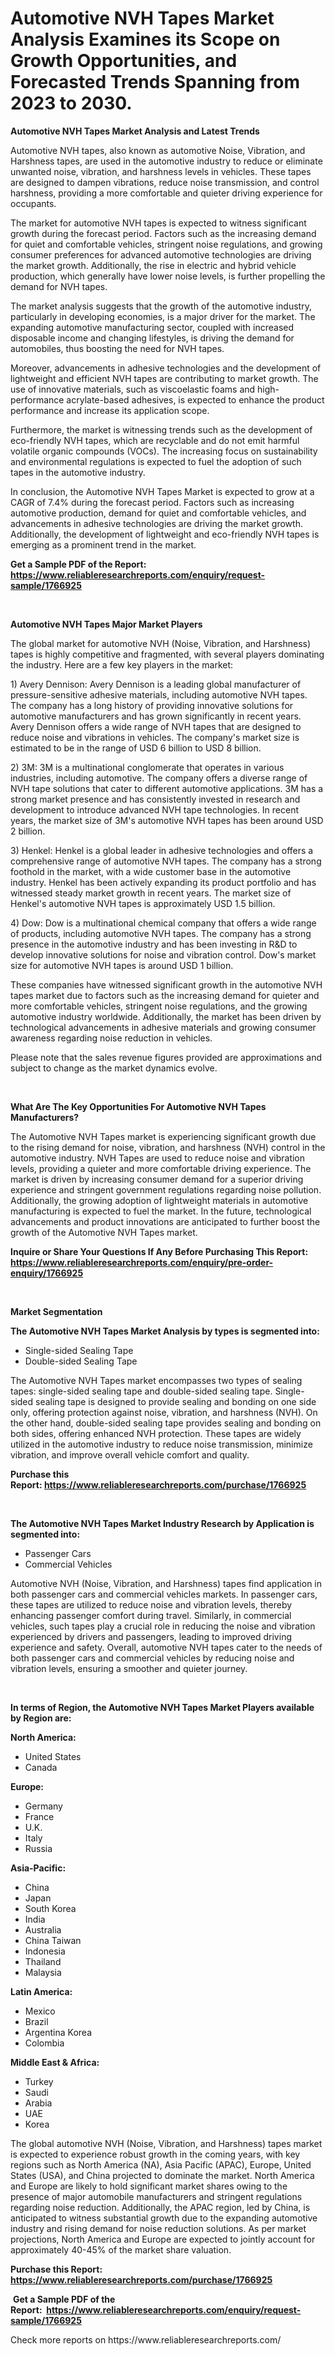 <p><h1>Automotive NVH Tapes Market Analysis Examines its Scope on Growth Opportunities, and Forecasted Trends Spanning from 2023 to 2030.</h1></p><p><strong>Automotive NVH Tapes Market Analysis and Latest Trends</strong></p>
<p><p>Automotive NVH tapes, also known as automotive Noise, Vibration, and Harshness tapes, are used in the automotive industry to reduce or eliminate unwanted noise, vibration, and harshness levels in vehicles. These tapes are designed to dampen vibrations, reduce noise transmission, and control harshness, providing a more comfortable and quieter driving experience for occupants.</p><p>The market for automotive NVH tapes is expected to witness significant growth during the forecast period. Factors such as the increasing demand for quiet and comfortable vehicles, stringent noise regulations, and growing consumer preferences for advanced automotive technologies are driving the market growth. Additionally, the rise in electric and hybrid vehicle production, which generally have lower noise levels, is further propelling the demand for NVH tapes.</p><p>The market analysis suggests that the growth of the automotive industry, particularly in developing economies, is a major driver for the market. The expanding automotive manufacturing sector, coupled with increased disposable income and changing lifestyles, is driving the demand for automobiles, thus boosting the need for NVH tapes.</p><p>Moreover, advancements in adhesive technologies and the development of lightweight and efficient NVH tapes are contributing to market growth. The use of innovative materials, such as viscoelastic foams and high-performance acrylate-based adhesives, is expected to enhance the product performance and increase its application scope.</p><p>Furthermore, the market is witnessing trends such as the development of eco-friendly NVH tapes, which are recyclable and do not emit harmful volatile organic compounds (VOCs). The increasing focus on sustainability and environmental regulations is expected to fuel the adoption of such tapes in the automotive industry.</p><p>In conclusion, the Automotive NVH Tapes Market is expected to grow at a CAGR of 7.4% during the forecast period. Factors such as increasing automotive production, demand for quiet and comfortable vehicles, and advancements in adhesive technologies are driving the market growth. Additionally, the development of lightweight and eco-friendly NVH tapes is emerging as a prominent trend in the market.</p></p>
<p><strong>Get a Sample PDF of the Report:&nbsp; <a href="https://www.reliableresearchreports.com/enquiry/request-sample/1766925">https://www.reliableresearchreports.com/enquiry/request-sample/1766925</a></strong></p>
<p>&nbsp;</p>
<p><strong>Automotive NVH Tapes Major Market Players</strong></p>
<p><p>The global market for automotive NVH (Noise, Vibration, and Harshness) tapes is highly competitive and fragmented, with several players dominating the industry. Here are a few key players in the market:</p><p>1) Avery Dennison: Avery Dennison is a leading global manufacturer of pressure-sensitive adhesive materials, including automotive NVH tapes. The company has a long history of providing innovative solutions for automotive manufacturers and has grown significantly in recent years. Avery Dennison offers a wide range of NVH tapes that are designed to reduce noise and vibrations in vehicles. The company's market size is estimated to be in the range of USD 6 billion to USD 8 billion.</p><p>2) 3M: 3M is a multinational conglomerate that operates in various industries, including automotive. The company offers a diverse range of NVH tape solutions that cater to different automotive applications. 3M has a strong market presence and has consistently invested in research and development to introduce advanced NVH tape technologies. In recent years, the market size of 3M's automotive NVH tapes has been around USD 2 billion.</p><p>3) Henkel: Henkel is a global leader in adhesive technologies and offers a comprehensive range of automotive NVH tapes. The company has a strong foothold in the market, with a wide customer base in the automotive industry. Henkel has been actively expanding its product portfolio and has witnessed steady market growth in recent years. The market size of Henkel's automotive NVH tapes is approximately USD 1.5 billion.</p><p>4) Dow: Dow is a multinational chemical company that offers a wide range of products, including automotive NVH tapes. The company has a strong presence in the automotive industry and has been investing in R&D to develop innovative solutions for noise and vibration control. Dow's market size for automotive NVH tapes is around USD 1 billion.</p><p>These companies have witnessed significant growth in the automotive NVH tapes market due to factors such as the increasing demand for quieter and more comfortable vehicles, stringent noise regulations, and the growing automotive industry worldwide. Additionally, the market has been driven by technological advancements in adhesive materials and growing consumer awareness regarding noise reduction in vehicles.</p><p>Please note that the sales revenue figures provided are approximations and subject to change as the market dynamics evolve.</p></p>
<p>&nbsp;</p>
<p><strong>What Are The Key Opportunities For Automotive NVH Tapes Manufacturers?</strong></p>
<p><p>The Automotive NVH Tapes market is experiencing significant growth due to the rising demand for noise, vibration, and harshness (NVH) control in the automotive industry. NVH Tapes are used to reduce noise and vibration levels, providing a quieter and more comfortable driving experience. The market is driven by increasing consumer demand for a superior driving experience and stringent government regulations regarding noise pollution. Additionally, the growing adoption of lightweight materials in automotive manufacturing is expected to fuel the market. In the future, technological advancements and product innovations are anticipated to further boost the growth of the Automotive NVH Tapes market.</p></p>
<p><strong>Inquire or Share Your Questions If Any Before Purchasing This Report: <a href="https://www.reliableresearchreports.com/enquiry/pre-order-enquiry/1766925">https://www.reliableresearchreports.com/enquiry/pre-order-enquiry/1766925</a></strong></p>
<p>&nbsp;</p>
<p><strong>Market Segmentation</strong></p>
<p><strong>The Automotive NVH Tapes Market Analysis by types is segmented into:</strong></p>
<p><ul><li>Single-sided Sealing Tape</li><li>Double-sided Sealing Tape</li></ul></p>
<p><p>The Automotive NVH Tapes market encompasses two types of sealing tapes: single-sided sealing tape and double-sided sealing tape. Single-sided sealing tape is designed to provide sealing and bonding on one side only, offering protection against noise, vibration, and harshness (NVH). On the other hand, double-sided sealing tape provides sealing and bonding on both sides, offering enhanced NVH protection. These tapes are widely utilized in the automotive industry to reduce noise transmission, minimize vibration, and improve overall vehicle comfort and quality.</p></p>
<p><strong>Purchase this Report:&nbsp;<a href="https://www.reliableresearchreports.com/purchase/1766925">https://www.reliableresearchreports.com/purchase/1766925</a></strong></p>
<p>&nbsp;</p>
<p><strong>The Automotive NVH Tapes Market Industry Research by Application is segmented into:</strong></p>
<p><ul><li>Passenger Cars</li><li>Commercial Vehicles</li></ul></p>
<p><p>Automotive NVH (Noise, Vibration, and Harshness) tapes find application in both passenger cars and commercial vehicles markets. In passenger cars, these tapes are utilized to reduce noise and vibration levels, thereby enhancing passenger comfort during travel. Similarly, in commercial vehicles, such tapes play a crucial role in reducing the noise and vibration experienced by drivers and passengers, leading to improved driving experience and safety. Overall, automotive NVH tapes cater to the needs of both passenger cars and commercial vehicles by reducing noise and vibration levels, ensuring a smoother and quieter journey.</p></p>
<p>&nbsp;</p>
<p><strong>In terms of Region, the Automotive NVH Tapes Market Players available by Region are:</strong></p>
<p>
    <p> <strong> North America: </strong>
        <ul>
            <li>United States</li>
            <li>Canada</li>
        </ul>
        </p> 
    <p> <strong> Europe: </strong>
        <ul>
            <li>Germany</li>
            <li>France</li>
            <li>U.K.</li>
            <li>Italy</li>
            <li>Russia</li>
        </ul>
        </p> 
    <p> <strong> Asia-Pacific: </strong>
        <ul>
            <li>China</li>
            <li>Japan</li>
            <li>South Korea</li>
            <li>India</li>
            <li>Australia</li>
            <li>China Taiwan</li>
            <li>Indonesia</li>
            <li>Thailand</li>
            <li>Malaysia</li>
        </ul>
        </p> 
    <p> <strong> Latin America: </strong>
        <ul>
            <li>Mexico</li>
            <li>Brazil</li>
            <li>Argentina Korea</li>
            <li>Colombia</li>
        </ul>
        </p> 
    <p> <strong> Middle East & Africa: </strong>
        <ul>
            <li>Turkey</li>
            <li>Saudi</li>
            <li>Arabia</li>
            <li>UAE</li>
            <li>Korea</li>
        </ul>
    </p>
    </p>
<p><p>The global automotive NVH (Noise, Vibration, and Harshness) tapes market is expected to experience robust growth in the coming years, with key regions such as North America (NA), Asia Pacific (APAC), Europe, United States (USA), and China projected to dominate the market. North America and Europe are likely to hold significant market shares owing to the presence of major automobile manufacturers and stringent regulations regarding noise reduction. Additionally, the APAC region, led by China, is anticipated to witness substantial growth due to the expanding automotive industry and rising demand for noise reduction solutions. As per market projections, North America and Europe are expected to jointly account for approximately 40-45% of the market share valuation.</p></p>
<p><strong>Purchase this Report: <a href="https://www.reliableresearchreports.com/purchase/1766925">https://www.reliableresearchreports.com/purchase/1766925</a></strong></p>
<p>&nbsp;<strong>Get a Sample PDF of the Report:&nbsp;&nbsp;<a href="https://www.reliableresearchreports.com/enquiry/request-sample/1766925">https://www.reliableresearchreports.com/enquiry/request-sample/1766925</a></strong></p>
<p><strong></strong></p>
<p>Check more reports on https://www.reliableresearchreports.com/</p>